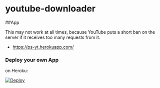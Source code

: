 

# youtube-downloader


##App

This may not work at all times, because YouTube puts a short ban on the server if it receives too many requests from it.

- https://ps-yt.herokuapp.com/


### Deploy your own App

on Heroku:

[![Deploy](https://www.herokucdn.com/deploy/button.svg)](https://heroku.com/deploy)


